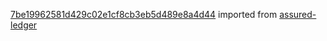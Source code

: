 [7be19962581d429c02e1cf8cb3eb5d489e8a4d44](https://github.com/insolar/assured-ledger/commit/7be19962581d429c02e1cf8cb3eb5d489e8a4d44) imported from [assured-ledger](https://github.com/insolar/assured-ledger)
